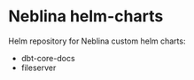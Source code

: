 # Neblina helm-charts

Helm repository for Neblina custom helm charts:

- dbt-core-docs
- fileserver
